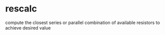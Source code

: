 # rescalc
compute the closest series or parallel combination of available resistors to achieve desired value
